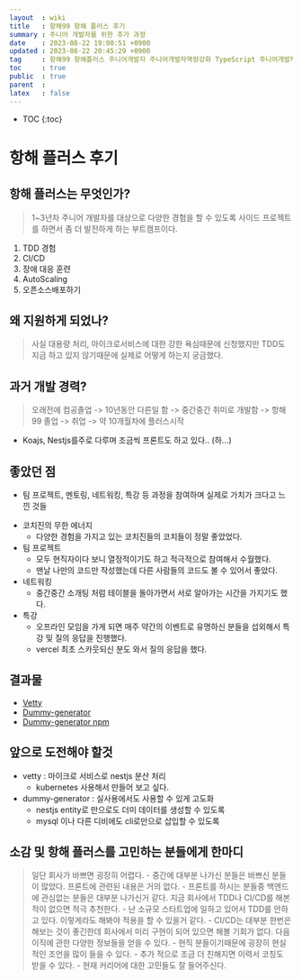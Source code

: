 ```yaml
---
layout  : wiki
title   : 항해99 항해 플러스 후기 
summary : 주니어 개발자를 위한 추가 과정 
date    : 2023-08-22 19:00:51 +0900
updated : 2023-08-22 20:45:29 +0900
tag     : 항해99 항해플러스 주니어개발자 주니어개발자역량강화 TypeScript 주니어개발자멘토링 개발자사이드프로젝트 코디부트캠프 코딩부트캠프후기
toc     : true
public  : true
parent  : 
latex   : false
---
```

* TOC
{:toc}



# 항해 플러스 후기
## 항해 플러스는 무엇인가?
> 1~3년차 주니어 개발자를 대상으로 다양한 경험을 할 수 있도록 사이드 프로젝트를 하면서 좀 더 발전하게 하는 부트캠프이다.
1. TDD 경험
2. CI/CD
3. 장애 대응 훈련
4. AutoScaling
5. 오픈소스배포하기 

## 왜 지원하게 되었나?
> 사실 대용량 처리, 마이크로서비스에 대한 강한 욕심때문에 신청했지만 TDD도 지금 하고 있지 않기때문에 실제로 어떻게 하는지 궁금했다.

## 과거 개발 경력? 
> 오래전에 컴공졸업 -> 10년동안 다른일 함 -> 중간중간 취미로 개발함 -> 항해 99 졸업 -> 취업 -> 약 10개월차에 플러스시작 
 
- Koajs, Nestjs를주로 다루며 조금씩 프론트도 하고 있다.. (하...)

## 좋았던 점
- 팀 프로젝트, 멘토링, 네트워킹, 특강 등 과정을 참여하며 실제로 가치가 크다고 느낀 것들
* 코치진의 무한 에너지
    - 다양한 경험을 가지고 있는 코치진들의 코치들이 정말 좋았었다.
* 팀 프로젝트
    - 모두 현직자이다 보니 열정적이기도 하고 적극적으로 참여해서 수월했다.
    - 맨날 나만의 코드만 작성했는데 다른 사람들의 코드도 볼 수 있어서 좋았다.
* 네트워킹
    - 중간중간 소개팅 처럼 테이블을 돌아가면서 서로 알아가는 시간을 가지기도 했다.
* 특강
    - 오프라인 모임을 가게 되면 매주 약간의 이벤트로 유명하신 분들을 섭외해서 특강 및 질의 응답을 진행했다.
    - vercel 최초 스카웃되신 분도 와서 질의 응답을 했다.

## 결과물 
- [Vetty](https://github.com/hgh9/vetty-backend)
- [Dummy-generator](https://github.com/team-opensource-plus/dummy-generator)
- [Dummy-generator npm](https://www.npmjs.com/package/dummy-generator)

## 앞으로 도전해야 할것 
* vetty : 마이크로 서비스로 nestjs 분산 처리
    - kubernetes 사용해서 만들어 보고 싶다.
* dummy-generator : 실사용에서도 사용할 수 있게 고도화
    - nestjs entity로 만으로도 더미 데이터를 생성할 수 있도록
    - mysql 이나 다른 디비에도 cli로만으로 삽입할 수 있도록


## 소감 및 항해 플러스를 고민하는 분들에게 한마디
> 일단 회사가 바쁘면 굉장히 어렵다.
    - 중간에 대부분 나가신 분들은 바쁘신 분들이 많았다.
> 프론트에 관련된 내용은 거의 없다.
    - 프론트를 하시는 분들중 백엔드에 관심없는 분들은 대부분 나가신거 같다.
> 지금 회사에서 TDD나 CI/CD를 해본적이 없으면 적극 추천한다.
    - 난 소규모 스타트업에 일하고 있어서 TDD를 안하고 있다. 이렇게라도 해봐야 적용을 할 수 있을거 같다.
    - CI/CD는 대부분 한번은 해보는 것이 좋긴한데 회사에서 미리 구현이 되어 있으면 해볼 기회가 없다.
> 다음 이직에 관한 다양한 정보들을 얻을 수 있다.
    - 현직 분들이기때문에 굉장히 현실적인 조언을 많이 들을 수 있다.
    - 추가 적으로 조금 더 친해지면 이력서 코칭도 받을 수 있다.
    - 현재 커리어에 대한 고민들도 잘 들어주신다.




